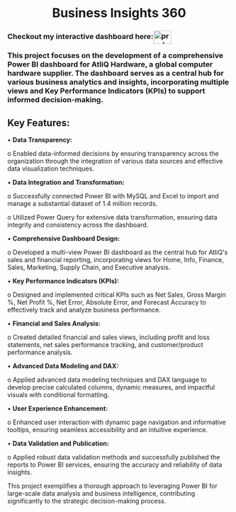 <h1 align="center">Business lnsights 360</h1> 

<h3 align="left">Checkout my interactive dashboard here:<a href="https://app.powerbi.com/view?r=eyJrIjoiY2Y4OTcyNTgtODhmYi00OWViLThmNTQtYTIzYTg1ZTc0YWIxIiwidCI6ImM2ZTU0OWIzLTVmNDUtNDAzMi1hYWU5LWQ0MjQ0ZGM1YjJjNCJ9" target="blank"><img align="center" src="https://github.com/microsoft/PowerBI-Icons/blob/main/SVG/Power-BI.svg" alt="prashant parekh" height="30" width="40" /></a>


<p>This project focuses on the development of a comprehensive Power BI dashboard for AtliQ Hardware, a global computer hardware supplier. The dashboard serves as a central hub for various business analytics and insights, incorporating multiple views and Key Performance Indicators (KPIs) to support informed decision-making.</p>

**<h2>Key Features:</h2>**

•	**Data Transparency:**
<p>o  Enabled data-informed decisions by ensuring transparency across the organization through the integration of various data sources and effective data visualization techniques.</p>

•	**Data Integration and Transformation:**

<p>o	Successfully connected Power BI with MySQL and Excel to import and manage a substantial dataset of 1.4 million records.</p>
<p>o	Utilized Power Query for extensive data transformation, ensuring data integrity and consistency across the dashboard.</p>

•	**Comprehensive Dashboard Design:**

<p>o	Developed a multi-view Power BI dashboard as the central hub for AtliQ's sales and financial reporting, incorporating views for Home, Info, Finance, Sales, Marketing, Supply Chain, and Executive analysis.</p>

•	**Key Performance Indicators (KPIs):**
<p>o	Designed and implemented critical KPIs such as Net Sales, Gross Margin %, Net Profit %, Net Error, Absolute Error, and Forecast Accuracy to effectively track and analyze business performance.</p>

•	**Financial and Sales Analysis:**
<p>o	Created detailed financial and sales views, including profit and loss statements, net sales performance tracking, and customer/product performance analysis.</p>

•	**Advanced Data Modeling and DAX:**

<p>o	Applied advanced data modeling techniques and DAX language to develop precise calculated columns, dynamic measures, and impactful visuals with conditional formatting.</p>

•	**User Experience Enhancement:**

<p>o	Enhanced user interaction with dynamic page navigation and informative tooltips, ensuring seamless accessibility and an intuitive experience.</p>

•	**Data Validation and Publication:**

<p>o	Applied robust data validation methods and successfully published the reports to Power BI services, ensuring the accuracy and reliability of data insights.</p>

<p>This project exemplifies a thorough approach to leveraging Power BI for large-scale data analysis and business intelligence, contributing significantly to the strategic decision-making process.</p>
